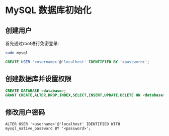 # MySQL 数据库初始化

## 创建用户

首先通过root进行免密登录: 

```bash
sudo mysql
```

```sql
CREATE USER '<username>'@'localhost' IDENTIFIED BY '<password>';
```

## 创建数据库并设置权限

```sql
CREATE DATABASE <database>;
GRANT CREATE,ALTER,DROP,INDEX,SELECT,INSERT,UPDATE,DELETE ON <database>.* TO '<username>'@'localhost';
```

## 修改用户密码

```
ALTER USER '<username>'@'localhost' IDENTIFIED WITH mysql_native_password BY '<password>';
```